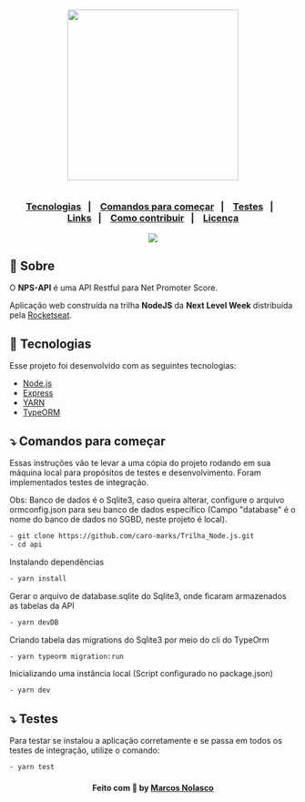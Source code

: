 <h3 align="center">
    <img width="300px" src="https://i.imgur.com/JkVMEgs.png">
    <br><br>
    <p align="center">
      <a href="#-tecnologias">Tecnologias</a>&nbsp;&nbsp;&nbsp;|&nbsp;&nbsp;&nbsp;
      <a href="#-comandos-para-começar">Comandos para começar</a>&nbsp;&nbsp;&nbsp;|&nbsp;&nbsp;&nbsp;
      <a href="#-testes">Testes</a>&nbsp;&nbsp;&nbsp;|&nbsp;&nbsp;&nbsp;
      <a href="#-links-do-projeto">Links</a>&nbsp;&nbsp;&nbsp;|&nbsp;&nbsp;&nbsp;
      <a href="#-como-contribuir">Como contribuir</a>&nbsp;&nbsp;&nbsp;|&nbsp;&nbsp;&nbsp;
      <a href="#-license">Licença</a>
  </p>
</h3>

<p align="center">
  <a href="https://rocketseat.com.br">
    <img src="https://i.imgur.com/1o7urkT.png">
  </a>
</p>

## 🔖 Sobre

O <strong>NPS-API</strong> é uma API Restful para Net Promoter Score.

Aplicação web construída na trilha <strong>NodeJS</strong> da <strong>Next Level Week</strong> distribuída pela [Rocketseat](https://rocketseat.com.br/).

## 🚀 Tecnologias

Esse projeto foi desenvolvido com as seguintes tecnologias:

- [Node.js](https://nodejs.org/en/)
- [Express](https://expressjs.com/pt-br/)
- [YARN](https://yarnpkg.com/)
- [TypeORM](https://typeorm.io/)

## ⤵ Comandos para começar

Essas instruções vão te levar a uma cópia do projeto rodando em sua máquina local para propósitos de testes e desenvolvimento. Foram implementados testes de integração.

Obs: Banco de dados é o Sqlite3, caso queira alterar, configure o arquivo ormconfig.json para seu banco de dados específico (Campo "database" é o nome do banco de dados no SGBD, neste projeto é local).

```bash
- git clone https://github.com/caro-marks/Trilha_Node.js.git
- cd api
```

Instalando dependências 

```bash
- yarn install
```

Gerar o arquivo de database.sqlite do Sqlite3, onde ficaram armazenados as tabelas da API

```bash
- yarn devDB
```

Criando tabela das migrations do Sqlite3 por meio do cli do TypeOrm

```bash
- yarn typeorm migration:run
```

Inicializando uma instância local (Script configurado no package.json)

```bash
- yarn dev
```

## ⤵ Testes

Para testar se instalou a aplicação corretamente e se passa em todos os testes de integração, utilize o comando:

```bash
- yarn test
```

<h4 align="center">
    Feito com 💜 by <a href="https://www.linkedin.com/in/caro-marks/" target="_blank">Marcos Nolasco</a>
</h4>
